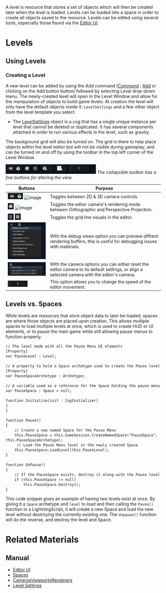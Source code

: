 A level is resource that stores a set of objects which will then be created later when the level is loaded. Levels can be loaded into a space in order to create all objects saved to the resource. Levels can be edited using several tools, especially those found via the [Editor UI](https://plasmaengine.github.io/PlasmaDocs/Manual/plasmamanual/editor/editorui.markdown).
# Levels

## Using Levels
### Creating a Level
A new level can be added by using the Add command ([Command](https://plasmaengine.github.io/PlasmaDocs/Manual/plasmamanual/editor/editorcommands/commands.markdown) : [Add](https://github.com/PlasmaEngine/PlasmaDocs/blob/master/code_reference/command_reference.markdown#add) or clicking on the Add button button) followed by selecting Level drop-down menu. The newly-created level will open in the Level Window and allow for the manipulation of objects to build game levels. At creation the level will only have the default objects inside it: `LevelSettings` and a few other object from the level template you select.


 - The [LevelSettings](https://plasmaengine.github.io/PlasmaDocs/Manual/plasmamanual/architecture/objects/levelsettings.markdown) object is a cog that has a single unique instance per level that cannot be deleted or duplicated. It has several components attached in order to run various effects in the level, such as gravity.

The background grid will also be turned on. The grid is there to help place objects within the level editor but will not be visible during gameplay, and can be turned on and off by using the toolbar in the top left corner of the Level Window.



![image](https://raw.githubusercontent.com/PlasmaEngine/PlasmaDocs/master/media/levelTools.PNG) *The collapsible toolbar has a few buttons for altering the view.*



| Buttons                             | Purpose |
|-------------------------------------|---------------------------------------------|
| ![image](https://raw.githubusercontent.com/PlasmaEngine/PlasmaDocs/master/media/3DToggle.PNG) ![image](https://media.githubusercontent.com/media/PlasmaEngine/PlasmaDocs/master/doc_files/47020.png) | Toggles between 2D & 3D camera controls.    |
| ![image](https://raw.githubusercontent.com/PlasmaEngine/PlasmaDocs/master/media/PerspectiveToggle.PNG) ![image](https://raw.githubusercontent.com/PlasmaEngine/PlasmaDocs/master/media/OrthographicsToggle.PNG) | Toggles the editor camera's rendering mode between Orthographic and Perspective Projection. |
| ![image](https://raw.githubusercontent.com/PlasmaEngine/PlasmaDocs/master/media/GridOn.PNG) ![image](https://raw.githubusercontent.com/PlasmaEngine/PlasmaDocs/master/media/GridOff.PNG) | Toggles the grid line visuals in the editor. |
| ![image](https://raw.githubusercontent.com/PlasmaEngine/PlasmaDocs/master/media/DebugViews.png) | With the debug views option you can preview diffrent rendering buffers, this is useful for debugging issues with materials.  |
| ![image](https://raw.githubusercontent.com/PlasmaEngine/PlasmaDocs/master/media/CameraOptions.png)  | With the camera options you can either reset the editor camera to its default settings, or align a selected camera with the editor's camera.  |
| ![image](https://raw.githubusercontent.com/PlasmaEngine/PlasmaDocs/master/media/Speed.png)  | This option allows you to change the speed of the editor movement.  |

## Levels vs. Spaces
While levels are resources that store object data to later be loaded, spaces are where those objects are placed upon creation. This allows multiple spaces to load multiple levels at once, which is used to create HUD or UI elements, or to pause the main game while still allowing pause menus to function properly. 

```
// The level made with all the Pause Menu UI elements
[Property]
var PauseLevel : Level;

// A property to hold a Space archetype used to create the Pause level
[Property]
var PauseSpaceArchetype : Archetype;

// A variable used as a reference for the Space holding the pause menu
var PauseSpace : Space = null;

function Initialize(init : CogInitializer)
{
}

function Pause()
{
    // Create a new named Space for the Pause Menu
    this.PauseSpace = this.GameSession.CreateNamedSpace("PauseSpace", this.PauseSpaceArchetype);
     // Load the Pause Menu level in the newly created Space
    this.PauseSpace.LoadLevel(this.PauseLevel);
}

function UnPause()
{
    // If the PauseSpace exists, destroy it along with the Pause level
    if (this.PauseSpace != null)
        this.PauseSpace.Destroy();
}
```


This code snippet gives an example of having two levels exist at once. By giving it a `Space` archetype and `level` to load and then calling the `Pause()` function in a LightningScript, it will create a new Space and load the new level without destroying the currently existing one. The `Unpause()` function will do the reverse, and destroy the level and Space. 

# Related Materials
## Manual
- [Editor UI](https://plasmaengine.github.io/PlasmaDocs/Manual/plasmamanual/editor/editorui.markdown)
- [Spaces](https://plasmaengine.github.io/PlasmaDocs/Manual/plasmamanual/architecture/objects/spaces.markdown)
- [CamerasViewportsRenderers](https://plasmaengine.github.io/PlasmaDocs/Manual/plasmamanual/graphics/camerasviewportsrenderers.markdown)
- [Level Settings](https://plasmaengine.github.io/PlasmaDocs/Manual/plasmamanual/architecture/objects/levelsettings.markdown)
 

 